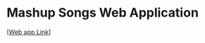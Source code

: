 # Mashup Songs Web Application
 
[[Web app Link](https://pulkit-mashup-web-application.vercel.app/)]
